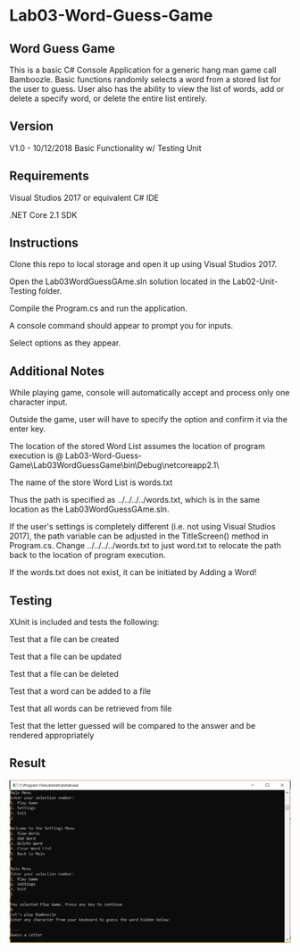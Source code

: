 # Lab03-Word-Guess-Game

## Word Guess Game

This is a basic C# Console Application for a generic hang man game call Bamboozle. Basic functions randomly selects a word from a stored list for the user to guess. User also has the ability to view the list of words, add or delete a specify word, or delete the entire list entirely.

## Version

V1.0 - 10/12/2018 Basic Functionality w/ Testing Unit

## Requirements

Visual Studios 2017 or equivalent C# IDE

.NET Core 2.1 SDK

## Instructions

Clone this repo to local storage and open it up using Visual Studios 2017.

Open the Lab03WordGuessGAme.sln solution located in the Lab02-Unit-Testing folder.

Compile the Program.cs and run the application.

A console command should appear to prompt you for inputs. 

Select options as they appear.

## Additional Notes

While playing game, console will automatically accept and process only one character input. 

Outside the game, user will have to specify the option and confirm it via the enter key.


The location of the stored Word List assumes the location of program execution is @ Lab03-Word-Guess-Game\Lab03WordGuessGame\bin\Debug\netcoreapp2.1\

The name of the store Word List is words.txt

Thus the path is specified as ../../../../words.txt, which is in the same location as the Lab03WordGuessGAme.sln.

If the user's settings is completely different (i.e. not using Visual Studios 2017), the path variable can be adjusted in the TitleScreen() method in Program.cs. Change ../../../../words.txt to just word.txt to relocate the path back to the location of program execution.

If the words.txt does not exist, it can be initiated by Adding a Word!

## Testing

XUnit is included and tests the following:

Test that a file can be created

Test that a file can be updated

Test that a file can be deleted

Test that a word can be added to a file

Test that all words can be retrieved from file

Test that the letter guessed will be compared to the answer and be rendered appropriately

## Result

![Console](Capture.PNG?raw=true "Output")
